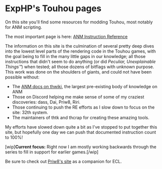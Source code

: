 # ExpHP's Touhou pages

On this site you'll find some resources for modding Touhou, most notably for ANM scripting.

The most important page is here: [ANM Instruction Reference](#anm/ins)

The information on this site is the culmination of several pretty deep dives into the lowest level parts of the rendering code in the Touhou games, with the goal being to fill in the many little gaps in our knowledge; all those instructions that didn't seem to do anything (or did *Peculiar, Unexplainable Things™*) when tested; all those dozens of bitflags with unknown purpose.  This work was done on the shoulders of giants, and could not have been possible without:

* The [ANM docs on thwiki](https://thwiki.cc/脚本对照表/ANM), the largest pre-existing body of knowledge on ANM
* Those on Discord helping me make sense of some of my craziest discoveries: dass, Dai, Priw8, Riri.
* Those continuing to push the RE efforts as I slow down to focus on the site: 32th system.
* The maintainers of thtk and thcrap for creating these amazing tools.

My efforts have slowed down quite a bit as I've stopped to put together this site, but hopefully one day we can push that documented instruction count to 100%!

[wip]**Current focus:** Right now I am mostly working backwards through the series to fill in support for earlier games.[/wip]

Be sure to check out [Priw8's site](https://priw8.github.io) as a companion for ECL.
